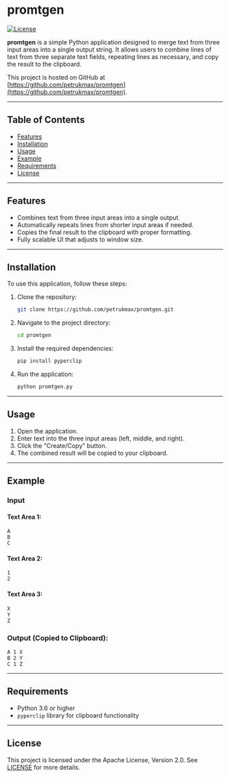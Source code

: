 # promtgen

[![License](https://img.shields.io/badge/License-Apache%202.0-blue.svg)](https://opensource.org/licenses/Apache-2.0)

**promtgen** is a simple Python application designed to merge text from three input areas into a single output string. It allows users to combine lines of text from three separate text fields, repeating lines as necessary, and copy the result to the clipboard.

This project is hosted on GitHub at [https://github.com/petrukmax/promtgen](https://github.com/petrukmax/promtgen).

---

## Table of Contents

- [Features](#features)
- [Installation](#installation)
- [Usage](#usage)
- [Example](#example)
- [Requirements](#requirements)
- [License](#license)

---

## Features

- Combines text from three input areas into a single output.
- Automatically repeats lines from shorter input areas if needed.
- Copies the final result to the clipboard with proper formatting.
- Fully scalable UI that adjusts to window size.

---

## Installation

To use this application, follow these steps:

1. Clone the repository:
   ```bash
   git clone https://github.com/petrukmax/promtgen.git
   ```

2. Navigate to the project directory:
   ```bash
   cd promtgen
   ```

3. Install the required dependencies:
   ```bash
   pip install pyperclip
   ```

4. Run the application:
   ```bash
   python promtgen.py
   ```

---

## Usage

1. Open the application.
2. Enter text into the three input areas (left, middle, and right).
3. Click the "Create/Copy" button.
4. The combined result will be copied to your clipboard.

---

## Example

### Input

#### Text Area 1:
```
A
B
C
```

#### Text Area 2:
```
1
2
```

#### Text Area 3:
```
X
Y
Z
```

### Output (Copied to Clipboard):
```
A 1 X
B 2 Y
C 1 Z
```

---

## Requirements

- Python 3.6 or higher
- `pyperclip` library for clipboard functionality

---

## License

This project is licensed under the Apache License, Version 2.0. See [LICENSE](LICENSE) for more details.
